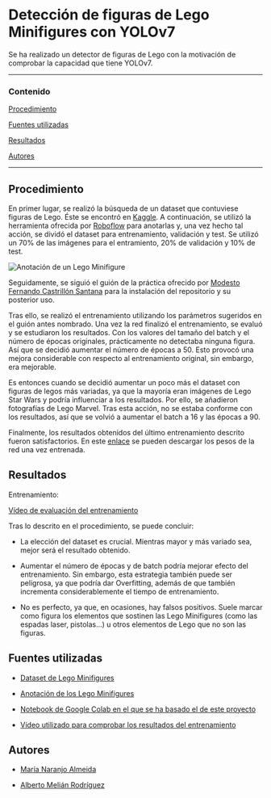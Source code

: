 # Detección de figuras de Lego Minifigures con YOLOv7

Se ha realizado un detector de figuras de Lego con la motivación de comprobar la capacidad que tiene YOLOv7.

---
### Contenido

[Procedimiento](#procedimiento)

[Fuentes utilizadas](#fuentes-utilizadas)

[Resultados](#resultados)

[Autores](#autores)

---


## Procedimiento

En primer lugar, se realizó la búsqueda de un dataset que contuviese figuras de Lego. Éste se encontró en [Kaggle](https://www.kaggle.com/). A continuación, se utilizó la herramienta ofrecida por [Roboflow](https://universe.roboflow.com/) para anotarlas y, una vez hecho tal acción, se dividó el dataset para entrenamiento, validación y test. Se utilizó un 70% de las imágenes para el entramiento, 20% de validación y 10% de test.

![Anotación de un Lego Minifigure](Anotación.png)

Seguidamente, se siguió el guión de la práctica ofrecido por [Modesto Fernando Castrillón Santana](https://github.com/otsedom/otsedom.github.io/tree/main/VC/P7) para la instalación del repositorio y su posterior uso.

Tras ello, se realizó el entrenamiento utilizando los parámetros sugeridos en el guión antes nombrado. Una vez la red finalizó el entrenamiento, se evaluó y se estudiaron los resultados. Con los valores del tamaño del batch y el número de épocas originales, prácticamente no detectaba ninguna figura. Así que se decidió aumentar el número de épocas a 50. Esto provocó una mejora considerable con respecto al entrenamiento original, sin embargo, era mejorable.

Es entonces cuando se decidió aumentar un poco más el dataset con figuras de legos más variadas, ya que la mayoría eran imágenes de Lego Star Wars y podría influenciar a los resultados. Por ello, se añadieron fotografías de Lego Marvel. Tras esta acción, no se estaba conforme con los resultados, así que se volvió a aumentar el batch a 16 y las épocas a 90.

Finalmente, los resultados obtenidos del último entrenamiento descrito fueron satisfactorios. En este [enlace](https://alumnosulpgc-my.sharepoint.com/:f:/g/personal/maria_naranjo123_alu_ulpgc_es/EjFYyAG-kUJCs7tnSK79tvoBsv1VZqYE6umI_jeDo5EXXw?e=1zJxSF) se pueden descargar los pesos de la red una vez entrenada.


## Resultados

Entrenamiento:

[Vídeo de evaluación del entrenamiento](https://alumnosulpgc-my.sharepoint.com/:f:/g/personal/maria_naranjo123_alu_ulpgc_es/EjFYyAG-kUJCs7tnSK79tvoBsv1VZqYE6umI_jeDo5EXXw?e=1zJxSF)


Tras lo descrito en el procedimiento, se puede concluir:

- La elección del dataset es crucial. Mientras mayor y más variado sea, mejor será el resultado obtenido.

- Aumentar el número de épocas y de batch podría mejorar efecto del entrenamiento. Sin embargo, esta estrategia también puede ser peligrosa, ya que podría dar Overfitting, además de que también incrementa considerablemente el tiempo de entrenamiento.

- No es perfecto, ya que, en ocasiones, hay falsos positivos. Suele marcar como figura los elementos que sostinen las Lego Minifigures (como las espadas laser, pistolas...) u otros elementos de Lego que no son las figuras.



## Fuentes utilizadas

- [Dataset de Lego Minifigures](https://www.kaggle.com/datasets/ihelon/lego-minifigures-classification)

- [Anotación de los Lego Minifigures](https://universe.roboflow.com/vc-echpj/lego-minifigures-r3zzt/dataset/1)

- [Notebook de Google Colab en el que se ha basado el de este proyecto](https://colab.research.google.com/drive/1X9A8odmK4k6l26NDviiT6dd6TgR-piOa#scrollTo=0W0MpUaTCJro)

- [Vídeo utilizado para comprobar los resultados del entrenamiento](https://www.youtube.com/watch?v=KKx_RPi-lgo)

## Autores

- [María Naranjo Almeida](https://github.com/marianaral)

- [Alberto Melián Rodríguez](https://github.com/Aeronpsaro)
